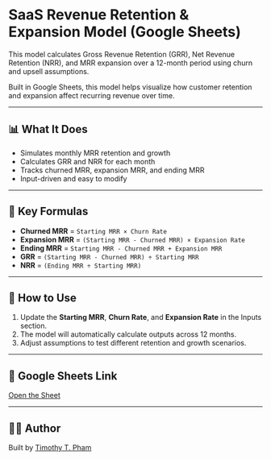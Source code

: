 # SaaS Revenue Retention & Expansion Model (Google Sheets)

This model calculates Gross Revenue Retention (GRR), Net Revenue Retention (NRR), and MRR expansion over a 12-month period using churn and upsell assumptions.

Built in Google Sheets, this model helps visualize how customer retention and expansion affect recurring revenue over time.

---

## 📊 What It Does

- Simulates monthly MRR retention and growth  
- Calculates GRR and NRR for each month  
- Tracks churned MRR, expansion MRR, and ending MRR  
- Input-driven and easy to modify  

---

## 🧮 Key Formulas

- **Churned MRR** = `Starting MRR × Churn Rate`  
- **Expansion MRR** = `(Starting MRR - Churned MRR) × Expansion Rate`  
- **Ending MRR** = `Starting MRR - Churned MRR + Expansion MRR`  
- **GRR** = `(Starting MRR - Churned MRR) ÷ Starting MRR`  
- **NRR** = `(Ending MRR ÷ Starting MRR)`  

---

## 🧾 How to Use

1. Update the **Starting MRR**, **Churn Rate**, and **Expansion Rate** in the Inputs section.  
2. The model will automatically calculate outputs across 12 months.  
3. Adjust assumptions to test different retention and growth scenarios.  

---

## 📎 Google Sheets Link

[Open the Sheet](https://docs.google.com/spreadsheets/d/1L4AmVdEF6Hy1e_rehi-nYyB-UhzmeyV-97cdkbaXP3k)

---

## 👨‍💻 Author

Built by [Timothy T. Pham](https://github.com/TimothyTPham)
